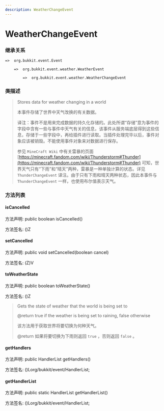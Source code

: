 ```yaml
---
description: WeatherChangeEvent
---
```


# WeatherChangeEvent

### 继承关系

    =>  org.bukkit.event.Event

        =>  org.bukkit.event.weather.WeatherEvent

            =>  org.bukkit.event.weather.WeatherChangeEvent

### 类描述

> Stores data for weather changing in a world
>
> 本事件存储了世界中天气改换的有关数据。
>
> 译注：事件不是用来完成数据的持久化存储的。此处所谓“存储”意为事件的字段中含有一些与事件中天气有关的信息，该事件从服务端底层得到这些信息，存储于一些字段中，再给插件进行读取。当插件处理完毕以后，事件对象应该被销毁。不能使用事件对象来对数据进行保存。
>
> 参见 `MineCraft Wiki` 中有关雷暴的页面 [https://minecraft.fandom.com/wiki/Thunderstorm#Thunder](https://minecraft.fandom.com/wiki/Thunderstorm#Thunder) 可知，世界天气只有“下雨”和“晴天”两种，雷暴是一种单独计算的状态。详见 `ThunderChangeEvent` 译注。由于只有下雨和晴天两种状态，因此本事件与 `ThunderChangeEvent` 一样，也使用布尔值表示天气。

### 方法列表

#### isCancelled

方法声明: public boolean isCancelled()

方法签名: ()Z

#### setCancelled

方法声明: public void setCancelled(boolean cancel)

方法签名: (Z)V

#### toWeatherState

方法声明: public boolean toWeatherState()

方法签名: ()Z

> Gets the state of weather that the world is being set to
>
> @return true if the weather is being set to raining, false otherwise
>
> 该方法用于获取世界将要切换为何种天气。
>
> @return 如果将要切换为下雨则返回 `true` ，否则返回 `false` 。

#### getHandlers

方法声明: public HandlerList getHandlers()

方法签名: ()Lorg/bukkit/event/HandlerList;

#### getHandlerList

方法声明: public static HandlerList getHandlerList()

方法签名: ()Lorg/bukkit/event/HandlerList;